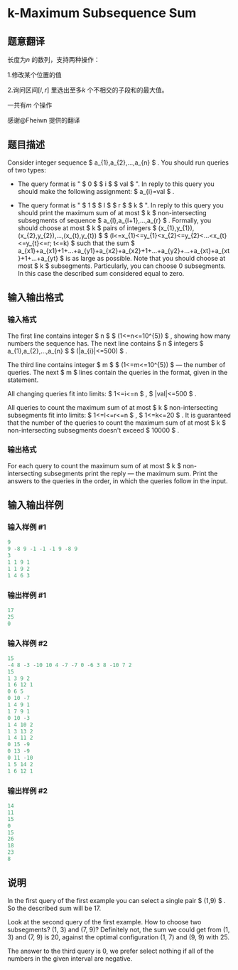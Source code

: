 # k-Maximum Subsequence Sum

## 题意翻译

长度为$n$ 的数列，支持两种操作：

1.修改某个位置的值

2.询问区间$[l,r]$ 里选出至多$k$ 个不相交的子段和的最大值。

一共有$m$ 个操作

感谢@Fheiwn 提供的翻译

## 题目描述

Consider integer sequence $ a_{1},a_{2},...,a_{n} $ . You should run queries of two types:

- The query format is " $ 0 $ $ i $ $ val $ ". In reply to this query you should make the following assignment: $ a_{i}=val $ .

- The query format is " $ 1 $ $ l $ $ r $ $ k $ ". In reply to this query you should print the maximum sum of at most $ k $ non-intersecting subsegments of sequence $ a_{l},a_{l+1},...,a_{r} $ . Formally, you should choose at most $ k $ pairs of integers $ (x_{1},y_{1}),(x_{2},y_{2}),...,(x_{t},y_{t}) $ $ (l<=x_{1}<=y_{1}<x_{2}<=y_{2}<...<x_{t}<=y_{t}<=r; t<=k) $ such that the sum $ a_{x1}+a_{x1}+1+...+a_{y1}+a_{x2}+a_{x2}+1+...+a_{y2}+...+a_{xt}+a_{xt}+1+...+a_{yt} $ is as large as possible. Note that you should choose at most $ k $ subsegments. Particularly, you can choose 0 subsegments. In this case the described sum considered equal to zero.

## 输入输出格式

### 输入格式

The first line contains integer $ n $ $ (1<=n<=10^{5}) $ , showing how many numbers the sequence has. The next line contains $ n $ integers $ a_{1},a_{2},...,a_{n} $ $ (|a_{i}|<=500) $ .

The third line contains integer $ m $ $ (1<=m<=10^{5}) $ — the number of queries. The next $ m $ lines contain the queries in the format, given in the statement.

All changing queries fit into limits: $ 1<=i<=n $ , $ |val|<=500 $ .

All queries to count the maximum sum of at most $ k $ non-intersecting subsegments fit into limits: $ 1<=l<=r<=n $ , $ 1<=k<=20 $ . It is guaranteed that the number of the queries to count the maximum sum of at most $ k $ non-intersecting subsegments doesn't exceed $ 10000 $ .

### 输出格式

For each query to count the maximum sum of at most $ k $ non-intersecting subsegments print the reply — the maximum sum. Print the answers to the queries in the order, in which the queries follow in the input.

## 输入输出样例

### 输入样例 #1

```cpp
9
9 -8 9 -1 -1 -1 9 -8 9
3
1 1 9 1
1 1 9 2
1 4 6 3

```
### 输出样例 #1

```cpp
17
25
0

```
### 输入样例 #2

```cpp
15
-4 8 -3 -10 10 4 -7 -7 0 -6 3 8 -10 7 2
15
1 3 9 2
1 6 12 1
0 6 5
0 10 -7
1 4 9 1
1 7 9 1
0 10 -3
1 4 10 2
1 3 13 2
1 4 11 2
0 15 -9
0 13 -9
0 11 -10
1 5 14 2
1 6 12 1

```
### 输出样例 #2

```cpp
14
11
15
0
15
26
18
23
8

```
## 说明

In the first query of the first example you can select a single pair $ (1,9) $ . So the described sum will be 17.

Look at the second query of the first example. How to choose two subsegments? (1, 3) and (7, 9)? Definitely not, the sum we could get from (1, 3) and (7, 9) is 20, against the optimal configuration (1, 7) and (9, 9) with 25.

The answer to the third query is 0, we prefer select nothing if all of the numbers in the given interval are negative.

